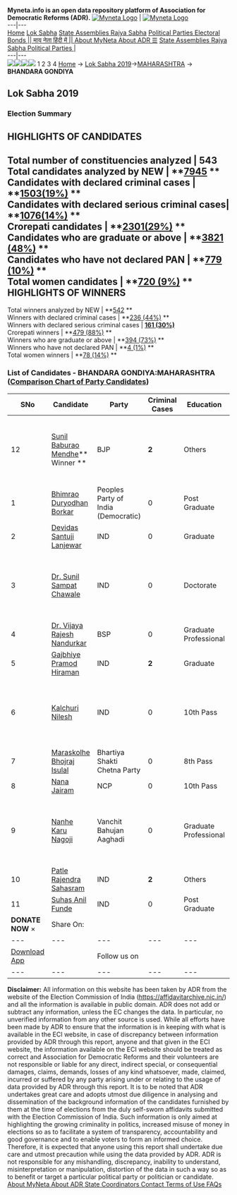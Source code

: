 **Myneta.info is an open data repository platform of Association for Democratic Reforms (ADR).**
[![Myneta Logo](https://www.myneta.info/lib/img/myneta-logo.png)](https://www.myneta.info/) | [![Myneta Logo](https://www.myneta.info/lib/img/adr-logo.png)](https://adrindia.org)  
---|---  
[Home](https://www.myneta.info/) [Lok Sabha](https://www.myneta.info/#ls "Lok Sabha") [ State Assemblies ](https://www.myneta.info/#sa "State Assemblies") [Rajya Sabha](https://www.myneta.info/#rs "Rajya Sabha") [Political Parties ](https://www.myneta.info/party "Political Parties") [ Electoral Bonds ](https://www.myneta.info/electoral_bonds "Electoral Bonds") [ || माय नेता हिंदी में || ](https://translate.google.co.in/translate?prev=hp&hl=en&js=y&u=www.myneta.info&sl=en&tl=hi&history_state0=) [ About MyNeta ](https://adrindia.org/content/about-myneta) [ About ADR ](https://adrindia.org/about-adr/who-we-are) [☰](javascript:void\(0\))
[ State Assemblies ](https://www.myneta.info/#sa "State Assemblies") [ Rajya Sabha ](https://www.myneta.info/#rs "Rajya Sabha") [ Political Parties ](https://www.myneta.info/party "Political Parties")
|   
---|---  
![](https://www.myneta.info/lib/img/banner/banner-1.png)![](https://www.myneta.info/lib/img/banner/banner-2.png)![](https://www.myneta.info/lib/img/banner/banner-3.png)![](https://www.myneta.info/lib/img/banner/banner-4.png)
1  2  3  4 
[Home](https://www.myneta.info/) → [Lok Sabha 2019](https://www.myneta.info/LokSabha2019/)→[MAHARASHTRA](https://www.myneta.info/LokSabha2019/index.php?action=show_constituencies&state_id=46) → **BHANDARA GONDIYA**
### 
## Lok Sabha 2019
###  Election Summary 
HIGHLIGHTS OF CANDIDATES  
---  
Total number of constituencies analyzed |  543   
Total candidates analyzed by NEW | **[7945](https://www.myneta.info/LokSabha2019/index.php?action=summary&subAction=candidates_analyzed&sort=candidate#summary) **  
Candidates with declared criminal cases | **[1503(19%)](https://www.myneta.info/LokSabha2019/index.php?action=summary&subAction=crime&sort=candidate#summary) **  
Candidates with declared serious criminal cases| **[1076(14%)](https://www.myneta.info/LokSabha2019/index.php?action=summary&subAction=serious_crime&sort=candidate#summary) **  
Crorepati candidates | **[2301(29%)](https://www.myneta.info/LokSabha2019/index.php?action=summary&subAction=crorepati&sort=candidate#summary) **  
Candidates who are graduate or above | **[3821 (48%)](https://www.myneta.info/LokSabha2019/index.php?action=summary&subAction=education&sort=candidate#summary) **  
Candidates who have not declared PAN | **[779 (10%)](https://www.myneta.info/LokSabha2019/index.php?action=summary&subAction=without_pan&sort=candidate#summary) **  
Total women candidates | **[720 (9%)](https://www.myneta.info/LokSabha2019/index.php?action=summary&subAction=women_candidate&sort=candidate#summary) **  
HIGHLIGHTS OF WINNERS  
---  
Total winners analyzed by NEW | **[542](https://www.myneta.info/LokSabha2019/index.php?action=summary&subAction=winner_analyzed&sort=candidate#summary) **  
Winners with declared criminal cases | **[236 (44%)](https://www.myneta.info/LokSabha2019/index.php?action=summary&subAction=winner_crime&sort=candidate#summary) **  
Winners with declared serious criminal cases | **[161 (30%)](https://www.myneta.info/LokSabha2019/index.php?action=summary&subAction=winner_serious_crime&sort=candidate#summary)**  
Crorepati winners | **[479 (88%)](https://www.myneta.info/LokSabha2019/index.php?action=summary&subAction=winner_crorepati&sort=candidate#summary) **  
Winners who are graduate or above | **[394 (73%)](https://www.myneta.info/LokSabha2019/index.php?action=summary&subAction=winner_education&sort=candidate#summary) **  
Winners who have not declared PAN | **[4 (1%)](https://www.myneta.info/LokSabha2019/index.php?action=summary&subAction=winner_without_pan&sort=candidate#summary) **  
Total women winners | **[78 (14%)](https://www.myneta.info/LokSabha2019/index.php?action=summary&subAction=winner_women&sort=candidate#summary) **  
### List of Candidates - BHANDARA GONDIYA:MAHARASHTRA ([Comparison Chart of Party Candidates](https://www.myneta.info/LokSabha2019/comparisonchart.php?constituency_id=687))
SNo | Candidate| Party| Criminal Cases| Education| Age| Total Assets| Liabilities  
---|---|---|---|---|---|---|---  
12  | [Sunil Baburao Mendhe](https://www.myneta.info/LokSabha2019/candidate.php?candidate_id=6040)** Winner ** | BJP | **2** | Others| 50 | ![](https://myneta.info/image_v2.php?myneta_folder=LokSabha2019&candidate_id=6040&col=ta) | ![](https://myneta.info/image_v2.php?myneta_folder=LokSabha2019&candidate_id=6040&col=lia)  
1  | [Bhimrao Duryodhan Borkar](https://www.myneta.info/LokSabha2019/candidate.php?candidate_id=4597) | Peoples Party of India (Democratic) | 0 | Post Graduate| 67 | Rs 6,10,36,926 ~ 6 Crore+ | Rs 3,83,856 ~ 3 Lacs+  
2  | [Devidas Santuji Lanjewar](https://www.myneta.info/LokSabha2019/candidate.php?candidate_id=4898) | IND | 0 | Graduate| 61 | Rs 47,80,376 ~ 47 Lacs+ | Rs 0 ~   
3  | [Dr. Sunil Sampat Chawale](https://www.myneta.info/LokSabha2019/candidate.php?candidate_id=6981) | IND | 0 | Doctorate| 50 | ![](https://myneta.info/image_v2.php?myneta_folder=LokSabha2019&candidate_id=6981&col=ta) | ![](https://myneta.info/image_v2.php?myneta_folder=LokSabha2019&candidate_id=6981&col=lia)  
4  | [Dr. Vijaya Rajesh Nandurkar](https://www.myneta.info/LokSabha2019/candidate.php?candidate_id=5412) | BSP | 0 | Graduate Professional| 37 | Rs 3,63,43,297 ~ 3 Crore+ | Rs 36,16,000 ~ 36 Lacs+  
5  | [Gajbhiye Pramod Hiraman](https://www.myneta.info/LokSabha2019/candidate.php?candidate_id=5179) | IND | **2** | Graduate| 46 | Rs 1,13,000 ~ 1 Lacs+ | Rs 0 ~   
6  | [Kalchuri Nilesh](https://www.myneta.info/LokSabha2019/candidate.php?candidate_id=6045) | IND | 0 | 10th Pass| 45 | ![](https://myneta.info/image_v2.php?myneta_folder=LokSabha2019&candidate_id=6045&col=ta) | ![](https://myneta.info/image_v2.php?myneta_folder=LokSabha2019&candidate_id=6045&col=lia)  
7  | [Maraskolhe Bhojraj Isulal](https://www.myneta.info/LokSabha2019/candidate.php?candidate_id=6980) | Bhartiya Shakti Chetna Party | 0 | 8th Pass| 47 | Rs 8,20,000 ~ 8 Lacs+ | Rs 0 ~   
8  | [Nana Jairam](https://www.myneta.info/LokSabha2019/candidate.php?candidate_id=5413) | NCP | 0 | 10th Pass| 64 | Rs 5,74,62,818 ~ 5 Crore+ | Rs 20,50,134 ~ 20 Lacs+  
9  | [Nanhe Karu Nagoji](https://www.myneta.info/LokSabha2019/candidate.php?candidate_id=4897) | Vanchit Bahujan Aaghadi | 0 | Graduate Professional| 68 | ![](https://myneta.info/image_v2.php?myneta_folder=LokSabha2019&candidate_id=4897&col=ta) | ![](https://myneta.info/image_v2.php?myneta_folder=LokSabha2019&candidate_id=4897&col=lia)  
10  | [Patle Rajendra Sahasram](https://www.myneta.info/LokSabha2019/candidate.php?candidate_id=5181) | IND | **2** | Others| 56 | Rs 3,25,13,000 ~ 3 Crore+ | Rs 75,00,000 ~ 75 Lacs+  
11  | [Suhas Anil Funde](https://www.myneta.info/LokSabha2019/candidate.php?candidate_id=4596) | IND | 0 | Post Graduate| 29 | Rs 1,50,000 ~ 1 Lacs+ | Rs 0 ~   
|  **DONATE NOW** × |  Share On:  | [](https://api.whatsapp.com/send?text=https%3A%2F%2Fmyneta.info%2Fpunjab2022%2Findex.php%3Faction%3Dshow_constituencies%26state_id%3D19) | [](https://www.facebook.com/sharer/sharer.php?u=https%3A%2F%2Fmyneta.info%2Fpunjab2022%2Findex.php%3Faction%3Dshow_constituencies%26state_id%3D19) | [](https://twitter.com/share?url=https%3A%2F%2Fmyneta.info%2Fpunjab2022%2Findex.php%3Faction%3Dshow_constituencies%26state_id%3D19)  
---|---|---|---|---  
| [ Download App ](https://play.google.com/store/apps/details?id=com.webrosoft.myneta1&pcampaignid=pcampaignidMKT-Other-global-all-co-prtnr-py-PartBadge-Mar2515-1) | [](https://play.google.com/store/apps/details?id=com.webrosoft.myneta1&pcampaignid=pcampaignidMKT-Other-global-all-co-prtnr-py-PartBadge-Mar2515-1) |  Follow us on  | [](https://www.facebook.com/adrindia.org/) | [](https://twitter.com/adrspeaks) | [](https://groups.google.com/g/national-election-watch?hl=en&pli=1) | [](https://www.instagram.com/adrspeaks/) | [](https://www.youtube.com/user/adrspeaks) | [](https://sharechat.com/profile/adrspeaks)  
---|---|---|---|---|---|---|---|---  
**Disclaimer:** All information on this website has been taken by ADR from the website of the Election Commission of India (https://affidavitarchive.nic.in/) and all the information is available in public domain. ADR does not add or subtract any information, unless the EC changes the data. In particular, no unverified information from any other source is used. While all efforts have been made by ADR to ensure that the information is in keeping with what is available in the ECI website, in case of discrepancy between information provided by ADR through this report, anyone and that given in the ECI website, the information available on the ECI website should be treated as correct and Association for Democratic Reforms and their volunteers are not responsible or liable for any direct, indirect special, or consequential damages, claims, demands, losses of any kind whatsoever, made, claimed, incurred or suffered by any party arising under or relating to the usage of data provided by ADR through this report. It is to be noted that ADR undertakes great care and adopts utmost due diligence in analysing and dissemination of the background information of the candidates furnished by them at the time of elections from the duly self-sworn affidavits submitted with the Election Commission of India. Such information is only aimed at highlighting the growing criminality in politics, increased misuse of money in elections so as to facilitate a system of transparency, accountability and good governance and to enable voters to form an informed choice. Therefore, it is expected that anyone using this report shall undertake due care and utmost precaution while using the data provided by ADR. ADR is not responsible for any mishandling, discrepancy, inability to understand, misinterpretation or manipulation, distortion of the data in such a way so as to benefit or target a particular political party or politician or candidate. 
[ About MyNeta ](https://adrindia.org/content/about-myneta) [ About ADR ](https://adrindia.org/about-adr/who-we-are) [ State Coordinators ](https://adrindia.org/about-adr/state-coordinators) [ Contact ](https://adrindia.org/contact-us) [ Terms of Use ](https://adrindia.org/content/adr-terms-use) [ FAQs ](https://adrindia.org/content/faqs)
